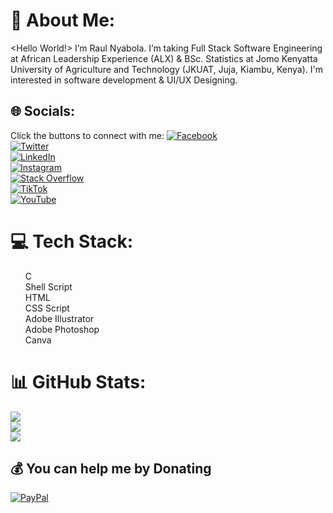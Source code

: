 # 💫 About Me:
<Hello World!>
I’m Raul Nyabola. I’m taking Full Stack Software Engineering at African Leadership Experience (ALX) & BSc. Statistics at Jomo Kenyatta University of Agriculture and Technology (JKUAT, Juja, Kiambu, Kenya). I'm interested in software development & UI/UX Designing.

## 🌐 Socials:
Click the buttons to connect with me:
[![Facebook](https://img.shields.io/badge/Facebook-%231877F2.svg?logo=Facebook&logoColor=white)](https://facebook.com/raulnyabola) <br>
[![Twitter](https://img.shields.io/badge/Twitter-%231DA1F2.svg?logo=Twitter&logoColor=white)](https://twitter.com/raulnyabola) <br>
[![LinkedIn](https://img.shields.io/badge/LinkedIn-%230077B5.svg?logo=linkedin&logoColor=white)](https://linkedin.com/in/raulnyabola) <br>
[![Instagram](https://img.shields.io/badge/Instagram-%23E4405F.svg?logo=Instagram&logoColor=white)](https://instagram.com/raulnyabola) <br>
[![Stack Overflow](https://img.shields.io/badge/-Stackoverflow-FE7A16?logo=stack-overflow&logoColor=white)](https://stackoverflow.com/users/20838963) <br>
[![TikTok](https://img.shields.io/badge/TikTok-%23000000.svg?logo=TikTok&logoColor=white)](https://tiktok.com/@raulnyabola) <br>
[![YouTube](https://img.shields.io/badge/YouTube-%23FF0000.svg?logo=YouTube&logoColor=white)](https://www.youtube.com/@raulnyabola) <br>

# 💻 Tech Stack:
<list>
  <ul>
    C <br>
    Shell Script <br>
    HTML <br>
    CSS Script <br>
    Adobe Illustrator <br>
    Adobe Photoshop <br>
    Canva <br>
  </ul>
  </list>

# 📊 GitHub Stats:
![](https://github-readme-stats.vercel.app/api?username=raulnyabola&theme=dark&hide_border=false&include_all_commits=true&count_private=true)<br/>
![](https://github-readme-streak-stats.herokuapp.com/?user=raulnyabola&theme=dark&hide_border=false)<br/>
![](https://github-readme-stats.vercel.app/api/top-langs/?username=raulnyabola&theme=dark&hide_border=false&include_all_commits=true&count_private=true&layout=compact)

## 💰 You can help me by Donating
[![PayPal](https://img.shields.io/badge/PayPal-00457C?style=for-the-badge&logo=paypal&logoColor=white)](https://paypal.me/raulnyabola) 
